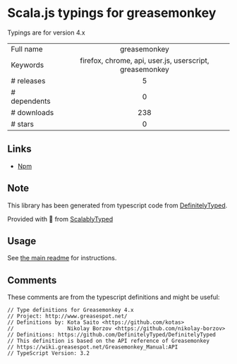 
# Scala.js typings for greasemonkey

Typings are for version 4.x



|                    |                 |
| ------------------ | :-------------: |
| Full name          | greasemonkey |
| Keywords           | firefox, chrome, api, user.js, userscript, greasemonkey |
| # releases         | 5 |
| # dependents       | 0 |
| # downloads        | 238 |
| # stars            | 0 |

## Links
- [Npm](https://www.npmjs.com/package/greasemonkey)
    


## Note
This library has been generated from typescript code from [DefinitelyTyped](https://definitelytyped.org).

Provided with :purple_heart: from [ScalablyTyped](https://github.com/oyvindberg/ScalablyTyped)

## Usage
See [the main readme](../../readme.md) for instructions.

## Comments

These comments are from the typescript definitions and might be useful:
```
// Type definitions for Greasemonkey 4.x
// Project: http://www.greasespot.net/
// Definitions by: Kota Saito <https://github.com/kotas>
//                 Nikolay Borzov <https://github.com/nikolay-borzov>
// Definitions: https://github.com/DefinitelyTyped/DefinitelyTyped
// This definition is based on the API reference of Greasemonkey
// https://wiki.greasespot.net/Greasemonkey_Manual:API
// TypeScript Version: 3.2

```

